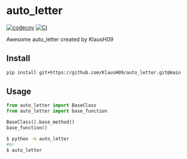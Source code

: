 # auto_letter

[![codecov](https://codecov.io/gh/KlausH09/auto_letter/branch/main/graph/badge.svg?token=auto_letter_token_here)](https://codecov.io/gh/KlausH09/auto_letter)
[![CI](https://github.com/KlausH09/auto_letter/actions/workflows/main.yml/badge.svg)](https://github.com/KlausH09/auto_letter/actions/workflows/main.yml)

Awesome auto_letter created by KlausH09

## Install

```bash
pip install git+https://github.com/KlausH09/auto_letter.git@main
```

## Usage

```py
from auto_letter import BaseClass
from auto_letter import base_function

BaseClass().base_method()
base_function()
```

```bash
$ python -m auto_letter
#or
$ auto_letter
```
